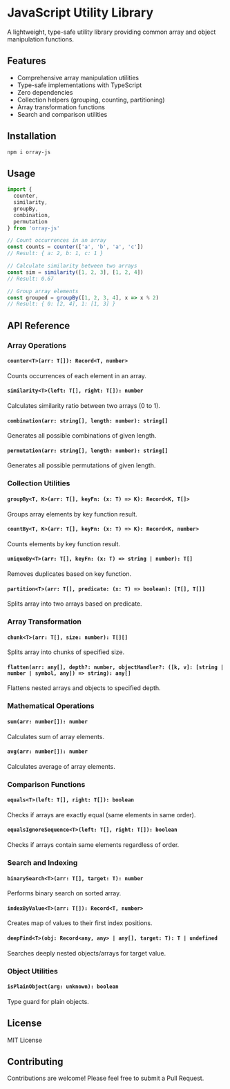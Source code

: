 # JavaScript Utility Library

A lightweight, type-safe utility library providing common array and object manipulation functions.

## Features

- Comprehensive array manipulation utilities
- Type-safe implementations with TypeScript
- Zero dependencies
- Collection helpers (grouping, counting, partitioning)
- Array transformation functions
- Search and comparison utilities

## Installation

```bash
npm i orray-js
```

## Usage

```typescript
import { 
  counter, 
  similarity, 
  groupBy, 
  combination, 
  permutation 
} from 'orray-js'

// Count occurrences in an array
const counts = counter(['a', 'b', 'a', 'c'])
// Result: { a: 2, b: 1, c: 1 }

// Calculate similarity between two arrays
const sim = similarity([1, 2, 3], [1, 2, 4])
// Result: 0.67

// Group array elements
const grouped = groupBy([1, 2, 3, 4], x => x % 2)
// Result: { 0: [2, 4], 1: [1, 3] }
```

## API Reference

### Array Operations

#### `counter<T>(arr: T[]): Record<T, number>`
Counts occurrences of each element in an array.

#### `similarity<T>(left: T[], right: T[]): number`
Calculates similarity ratio between two arrays (0 to 1).

#### `combination(arr: string[], length: number): string[]`
Generates all possible combinations of given length.

#### `permutation(arr: string[], length: number): string[]`
Generates all possible permutations of given length.

### Collection Utilities

#### `groupBy<T, K>(arr: T[], keyFn: (x: T) => K): Record<K, T[]>`
Groups array elements by key function result.

#### `countBy<T, K>(arr: T[], keyFn: (x: T) => K): Record<K, number>`
Counts elements by key function result.

#### `uniqueBy<T>(arr: T[], keyFn: (x: T) => string | number): T[]`
Removes duplicates based on key function.

#### `partition<T>(arr: T[], predicate: (x: T) => boolean): [T[], T[]]`
Splits array into two arrays based on predicate.

### Array Transformation

#### `chunk<T>(arr: T[], size: number): T[][]`
Splits array into chunks of specified size.

#### `flatten(arr: any[], depth?: number, objectHandler?: ([k, v]: [string | number | symbol, any]) => string): any[]`
Flattens nested arrays and objects to specified depth.

### Mathematical Operations

#### `sum(arr: number[]): number`
Calculates sum of array elements.

#### `avg(arr: number[]): number`
Calculates average of array elements.

### Comparison Functions

#### `equals<T>(left: T[], right: T[]): boolean`
Checks if arrays are exactly equal (same elements in same order).

#### `equalsIgnoreSequence<T>(left: T[], right: T[]): boolean`
Checks if arrays contain same elements regardless of order.

### Search and Indexing

#### `binarySearch<T>(arr: T[], target: T): number`
Performs binary search on sorted array.

#### `indexByValue<T>(arr: T[]): Record<T, number>`
Creates map of values to their first index positions.

#### `deepFind<T>(obj: Record<any, any> | any[], target: T): T | undefined`
Searches deeply nested objects/arrays for target value.

### Object Utilities

#### `isPlainObject(arg: unknown): boolean`
Type guard for plain objects.

## License

MIT License

## Contributing

Contributions are welcome! Please feel free to submit a Pull Request.
